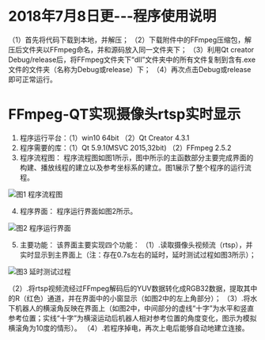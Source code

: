 #                                  2018年7月8日更---程序使用说明
（1）首先将代码下载到本地，并解压；
（2）下载附件中的FFmpeg压缩包，解压后文件夹以FFmpeg命名，并和源码放入同一文件夹下；
（3）利用Qt creator Debug/release后，将FFmpeg文件夹下“dll”文件夹中的所有文件复制到含有.exe文件的文件夹（名称为Debug或release）下；
（4）再次点击Debug或release即可正常运行。

# FFmpeg-QT实现摄像头rtsp实时显示
1. 程序运行平台：（1）win10 64bit         （2）Qt Creator 4.3.1
2. 程序需要的库：（1）Qt 5.9.1(MSVC 2015,32bit) （2）FFmpeg 2.5.2
3. 程序流程图：
	程序流程图如图1所示，图中所示的主函数部分主要完成界面的构建、播放线程的建立以及参考坐标系的建立。图1展示了整个程序的运行流程。

![图1 程序流程图](https://git.oschina.net/uploads/images/2017/0905/143250_0efc807a_1477507.jpeg "视频播放流程图.jpg")
 
4. 程序界面：
	程序运行界面如图2所示。

 ![图2 程序运行界面](https://git.oschina.net/uploads/images/2017/0905/143322_08a2b5af_1477507.jpeg "运行界面.jpg")

5. 主要功能：
	该界面主要实现四个功能：
（1）.读取摄像头视频流（rtsp），并实时显示到主界面上（注：存在0.7s左右的延时，延时测试过程如图3所示）；

 ![图3 延时测试过程](https://git.oschina.net/uploads/images/2017/0905/143346_70845a4b_1477507.png "延时测试.png")

（2）.将rtsp视频流经过FFmpeg解码后的YUV数据转化成RGB32数据，提取其中的R（红色）通道，并在界面中的小窗显示（如图2中的左上角部分）；
（3）.将水下机器人的横滚角反映在界面上（如图2中，中间部分的虚线“十字”为水平和竖直参考位置；实线“十字”为横滚运动后机器人相对参考位置的角度变化，图示为模拟横滚角为10度的情形）。
（4）.若程序掉电，再次上电后能够自动地建立连接。


